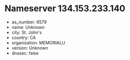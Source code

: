 # Nameserver 134.153.233.140

* as_number: 6579
* name: Unknown
* city: St. John's
* country: CA
* organization: MEMORIALU
* version: Unknown
* dnssec: false
